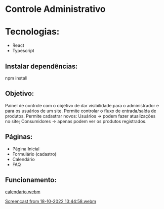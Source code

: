 # Controle Administrativo

# Tecnologias:

<ul>
	<li>React</li>
	<li>Typescript</li>
</ul>

## Instalar dependências:

npm install

## Objetivo:

Painel de controle com o objetivo de dar visibilidade para o administrador e para os usuários de um site.
Permite controlar o fluxo de entrada/saída de produtos. 
Permite cadastrar novos:
 Usuários → podem fazer atualizações no site;
 Consumidores → apenas podem ver os produtos registrados.

## Páginas:

<ul>
	<li>Página Inicial</li>
	<li>Formulário (cadastro)</li>
	<li>Calendário</li>
	<li>FAQ</li>
</ul>

## Funcionamento:
[calendario.webm](https://user-images.githubusercontent.com/79227612/196492057-fc1fc1c3-d187-4f71-b26f-6f50913ac9da.webm)

[Screencast from 18-10-2022 13:44:58.webm](https://user-images.githubusercontent.com/79227612/196492488-6fd2aaa8-f79b-414d-b950-7c12d7702213.webm)


